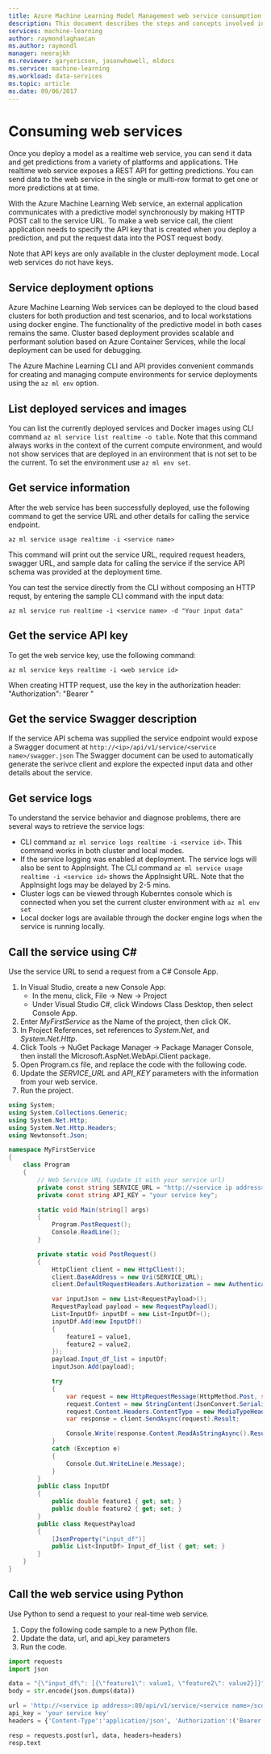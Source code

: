 ```yaml
---
title: Azure Machine Learning Model Management web service consumption | Microsoft Docs
description: This document describes the steps and concepts involved in consuming web services deployed using model management in Azure Machine Learning.
services: machine-learning
author: raymondlaghaeian
ms.author: raymondl
manager: neerajkh
ms.reviewer: garyericson, jasonwhowell, mldocs
ms.service: machine-learning
ms.workload: data-services
ms.topic: article
ms.date: 09/06/2017
---
```

# Consuming web services
Once you deploy a model as a realtime web service, you can send it data and get predictions from a variety of platforms and applications. THe realtime web service exposes a REST API for getting predictions. You can send data to the web service in the single or multi-row format to get one or more predictions at at time.

With the Azure Machine Learning Web service, an external application communicates with a predictive model synchronously by making HTTP POST call to the service URL. To make a web service call, the client application needs to specify the API key that is created when you deploy a prediction, and put the request data into the POST request body.

Note that API keys are only available in the cluster deployment mode. Local web services do not have keys.

## Service deployment options
Azure Machine Learning Web services can be deployed to the cloud based clusters for both production and test scenarios, and to local workstations using docker engine. The functionality of the predictive model in both cases remains the same. Cluster based deployment provides scalable and performant solution based on Azure Container Services, while the local deployment can be used for debugging. 

The Azure Machine Learning CLI and API provides convenient commands for creating and managing compute environments for service deployments using the ```az ml env``` option. 

## List deployed services and images
You can list the currently deployed services and Docker images using CLI command ```az ml service list realtime -o table```. Note that this command always works in the context of the current compute environment, and would not show services that are deployed in an environment that is not set to be the current. To set the environment use ```az ml env set```. 

## Get service information
After the web service has been successfully deployed, use the following command to get the service URL and other details for calling the service endpoint. 

```
az ml service usage realtime -i <service name>
```

This command will print out the service URL, required request headers, swagger URL, and sample data for calling the service if the service API schema was provided at the deployment time.

You can test the service directly from the CLI without composing an HTTP requst, by entering the sample CLI command with the input data:

```
az ml service run realtime -i <service name> -d "Your input data"
```

## Get the service API key
To get the web service key, use the following command:

```
az ml service keys realtime -i <web service id>
```
When creating HTTP request, use the key in the authorization header: "Authorization": "Bearer <key>"

## Get the service Swagger description
If the service API schema was supplied the service endpoint would expose a Swagger document at ```http://<ip>/api/v1/service/<service name>/swagger.json``` The Swagger document can be used to automatically generate the serivce client and explore the expected input data and other details about the service.

## Get service logs
To understand the service behavior and diagnose problems, there are several ways to retrieve the service logs:
- CLI command ```az ml service logs realtime -i <service id>```. This command works in both cluster and local modes.
- If the service logging was enabled at deployment. The service logs will also be sent to AppInsight. The CLI command ```az ml service usage realtime -i <service id>``` shows the AppInsight URL. Note that the AppInsight logs may be delayed by 2-5 mins.
- Cluster logs can be viewed through Kuberntes console which is connected when you set the current cluster environment with ```az ml env set```
- Local docker logs are available through the docker engine logs when the service is running locally.

## Call the service using C#
Use the service URL to send a request from a C# Console App. 

1. In Visual Studio, create a new Console App: 
    * In the menu, click, File -> New -> Project
    * Under Visual Studio C#, click Windows Class Desktop, then select Console App.
2. Enter _MyFirstService_ as the Name of the project, then click OK.
3. In Project References, set references to _System.Net_, and _System.Net.Http_.
4. Click Tools -> NuGet Package Manager -> Package Manager Console, then install the Microsoft.AspNet.WebApi.Client package.
5. Open Program.cs file, and replace the code with the following code.
6. Update the _SERVICE_URL_ and _API_KEY_ parameters with the information from your web service.
7. Run the project.

```csharp
using System;
using System.Collections.Generic;
using System.Net.Http;
using System.Net.Http.Headers;
using Newtonsoft.Json;

namespace MyFirstService
{
    class Program
    {
        // Web Service URL (update it with your service url)
        private const string SERVICE_URL = "http://<service ip address>:80/api/v1/service/<service name>/score";
        private const string API_KEY = "your service key";

        static void Main(string[] args)
        {
            Program.PostRequest();
            Console.ReadLine();
        }

        private static void PostRequest()
        {
            HttpClient client = new HttpClient();
            client.BaseAddress = new Uri(SERVICE_URL);
            client.DefaultRequestHeaders.Authorization = new AuthenticationHeaderValue("Bearer", API_KEY);

            var inputJson = new List<RequestPayload>();
            RequestPayload payload = new RequestPayload();
            List<InputDf> inputDf = new List<InputDf>();
            inputDf.Add(new InputDf()
            {
                feature1 = value1,
                feature2 = value2,
            });
            payload.Input_df_list = inputDf;
            inputJson.Add(payload);

            try
            {
                var request = new HttpRequestMessage(HttpMethod.Post, string.Empty);
                request.Content = new StringContent(JsonConvert.SerializeObject(payload));
                request.Content.Headers.ContentType = new MediaTypeHeaderValue("application/json");
                var response = client.SendAsync(request).Result;

                Console.Write(response.Content.ReadAsStringAsync().Result);
            }
            catch (Exception e)
            {
                Console.Out.WriteLine(e.Message);
            }
        }
        public class InputDf
        {
            public double feature1 { get; set; }
            public double feature2 { get; set; }
        }
        public class RequestPayload
        {
            [JsonProperty("input_df")]
            public List<InputDf> Input_df_list { get; set; }
        }
    }
}
```

## Call the web service using Python
Use Python to send a request to your real-time web service. 

1. Copy the following code sample to a new Python file.
2. Update the data, url, and api_key parameters
3. Run the code. 

```python
import requests
import json

data = "{\"input_df\": [{\"feature1\": value1, \"feature2\": value2}]}"
body = str.encode(json.dumps(data))

url = 'http://<service ip address>:80/api/v1/service/<service name>/score'
api_key = 'your service key' 
headers = {'Content-Type':'application/json', 'Authorization':('Bearer '+ api_key)}

resp = requests.post(url, data, headers=headers)
resp.text
```
